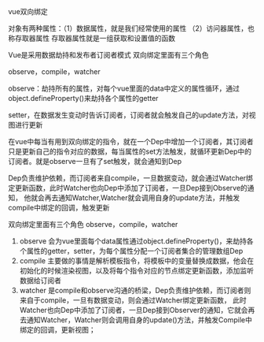 
vue双向绑定

对象有两种属性：（1）数据属性，就是我们经常使用的属性 （2）访问器属性，也称存取器属性 存取器属性就是一组获取和设置值的函数

Vue是采用数据劫持和发布者订阅者模式 双向绑定里面有三个角色

observe，compile，watcher

observe：劫持所有的属性，对每个vue里面的data中定义的属性循环，通过object.defineProperty()来劫持各个属性的getter

setter，在数据发生变动时告诉订阅者，订阅者就会触发自己的update方法，对视图进行更新

在vue中每当有用到双向绑定的指令，就在一个Dep中增加一个订阅者，其订阅者只是更新自己的指令对应的数据，每当属性的set方法触发，就循环更新Dep中的订阅者。就是observe一旦有了set触发，就会通知到Dep

Dep负责维护依赖，而订阅者来自compile，一旦数据变动，就会通过Watcher绑定更新函数，此时Watcher也向Dep中添加了订阅者，一旦Dep接到Observe的通知，
他就会再去通知Watcher,Watcher就会调用自身的update方法，并触发compile中绑定的回调，触发更新

双向绑定里面有三个角色 observe，compile，watcher

1. observe 会为vue里面每个data属性通过object.defineProperty()，来劫持各个属性的getter，setter，为每个属性分配一个订阅者集合的管理数组Dep
2. compile 主要做的事情是解析模板指令，将模板中的变量替换成数据，他会在初始化的时候渲染视图，以及将每个指令对应的节点绑定更新函数，添加监听数据给订阅者
3. watcher 是compile和observe沟通的桥梁，Dep负责维护依赖，而订阅者则来自于compile，一旦有数据变动，则会通过Watcher绑定更新函数，
此时Watcher也向Dep中添加了订阅者，一旦Dep接到Observer的通知，它就会再去通知Watcher，Watcher则会调用自身的update()方法，并触发Compile中绑定的回调，更新视图；





